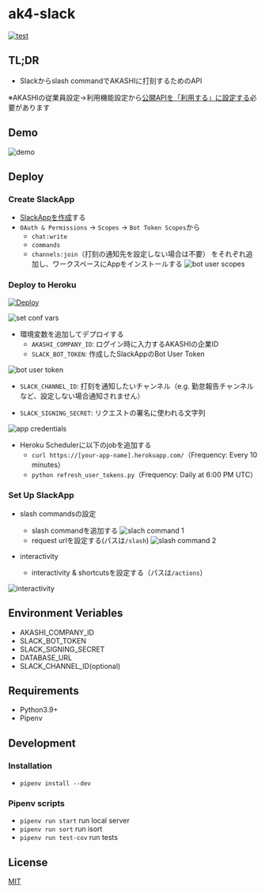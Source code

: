 ak4-slack
====
[![test](https://github.com/tfuji384/akashi-slack/actions/workflows/test.yml/badge.svg)](https://github.com/tfuji384/akashi-slack/actions/workflows/test.yml)

## TL;DR

- Slackからslash commandでAKASHIに打刻するためのAPI

※AKASHIの従業員設定->利用機能設定から[公開APIを「利用する」に設定する](https://akashi.zendesk.com/hc/ja/articles/115004379053-%E5%BE%93%E6%A5%AD%E5%93%A1%E8%A8%AD%E5%AE%9A#change)必要があります

## Demo

![demo](statics/demo.gif)

## Deploy

### Create SlackApp

- [SlackAppを作成](https://api.slack.com/apps)する
- `OAuth & Permissions` -> `Scopes` -> `Bot Token Scopes`から
  - `chat:write`
  - `commands`
  - `channels:join`（打刻の通知先を設定しない場合は不要）
  をそれぞれ追加し、ワークスペースにAppをインストールする
  ![bot user scopes](statics/bot_user_scopes.png)
### Deploy to Heroku

[![Deploy](https://www.herokucdn.com/deploy/button.svg)](https://heroku.com/deploy)

![set conf vars](statics/conf_vars.png)

- 環境変数を追加してデプロイする
  - `AKASHI_COMPANY_ID`: ログイン時に入力するAKASHIの企業ID
  - `SLACK_BOT_TOKEN`: 作成したSlackAppのBot User Token

![bot user token](statics/token.png)

  - `SLACK_CHANNEL_ID`: 打刻を通知したいチャンネル（e.g. 勤怠報告チャンネルなど、設定しない場合通知されません）

  - `SLACK_SIGNING_SECRET`: リクエストの署名に使われる文字列

![app credentials](statics/app_credentials.png)


- Heroku Schedulerに以下のjobを追加する
  - `curl https://[your-app-name].herokuapp.com/`（Frequency: Every 10 minutes）
  - `python refresh_user_tokens.py`（Frequency: Daily at 6:00 PM UTC）

### Set Up SlackApp

- slash commandsの設定
  - slash commandを追加する
![slach command 1](statics/slash_commands_1.png)
  - request urlを設定する(パスは`/slash`)
![slash command 2](statics/slash_commands_2.png)

- interactivity
  - interactivity & shortcutsを設定する（パスは`/actions`）

![interactivity](statics/interactivity.png)

## Environment Veriables

- AKASHI_COMPANY_ID
- SLACK_BOT_TOKEN
- SLACK_SIGNING_SECRET
- DATABASE_URL
- SLACK_CHANNEL_ID(optional)

## Requirements

- Python3.9+
- Pipenv

## Development

### Installation

- `pipenv install --dev`

### Pipenv scripts

- `pipenv run start`
  run local server
- `pipenv run sort`
  run isort
- `pipenv run test-cov`
  run tests

## License

[MIT](LICENSE)
